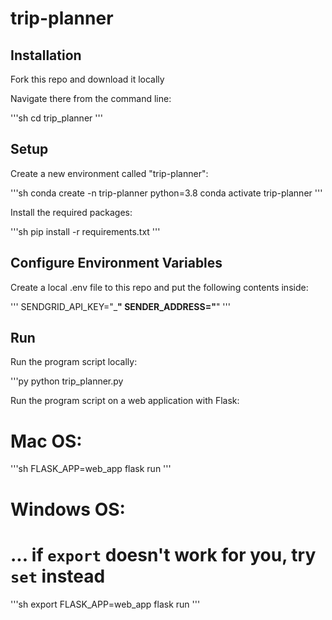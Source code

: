 # trip-planner

## Installation

Fork this repo and download it locally

Navigate there from the command line:

'''sh
cd trip_planner
'''


## Setup

Create a new environment called "trip-planner":

'''sh
conda create -n trip-planner python=3.8
conda activate trip-planner
'''

Install the required packages:

'''sh
pip install -r requirements.txt
'''

## Configure Environment Variables

Create a local .env file to this repo and put the following contents inside:

'''
SENDGRID_API_KEY="_______________"
SENDER_ADDRESS="______________"
'''

## Run

Run the program script locally:

'''py
python trip_planner.py

Run the program script on a web application with Flask:

# Mac OS:

'''sh
FLASK_APP=web_app flask run
'''

# Windows OS:
# ... if `export` doesn't work for you, try `set` instead

'''sh
export FLASK_APP=web_app
flask run
'''